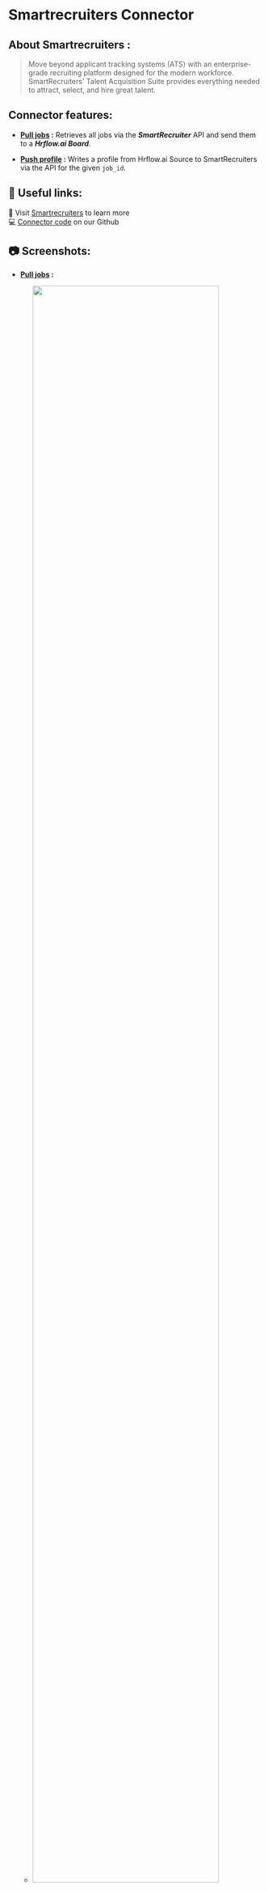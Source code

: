 
# Smartrecruiters Connector


## About Smartrecruiters :
> Move beyond applicant tracking systems (ATS) with an enterprise-grade recruiting platform designed for the modern workforce. SmartRecruiters' Talent Acquisition Suite provides everything needed to attract, select, and hire great talent.




## Connector features:

- **[**Pull jobs**](https://github.com/Riminder/hrflow-connectors/tree/master/src/hrflow_connectors/connectors/smartrecruiters/docs/pull_jobs.md) :** Retrieves all jobs via the ***SmartRecruiter*** API and send them to a ***Hrflow.ai Board***.

- **[**Push profile**](https://github.com/Riminder/hrflow-connectors/tree/master/src/hrflow_connectors/connectors/smartrecruiters/docs/push_profile.md) :** Writes a profile from Hrflow.ai Source to SmartRecruiters via the API for the given `job_id`.




## 🔗 Useful links:
📝 Visit [Smartrecruiters](https://www.smartrecruiters.com/) to learn more
<br>
💻 [Connector code](https://github.com/Riminder/hrflow-connectors/tree/master/src/hrflow_connectors/connectors/smartrecruiters) on our Github


## 📷 Screenshots:


    
        
* **[**Pull jobs**](https://github.com/Riminder/hrflow-connectors/tree/master/src/hrflow_connectors/connectors/smartrecruiters/docs/pull_jobs.md) :**
            
  * <img src=https://www.smartrecruiters.com/wp-content/themes/smartrecruiters/new-template/img/en_us/home/ash-screen-select.jpg width="90%" height="90%">
            
        
    
        
* **[**Push profile**](https://github.com/Riminder/hrflow-connectors/tree/master/src/hrflow_connectors/connectors/smartrecruiters/docs/push_profile.md) :**
            
  * <img src=https://www.smartrecruiters.com/wp-content/themes/smartrecruiters/new-template/img/en_us/home/ash-screen-attract.jpg width="90%" height="90%">
            
        
    
